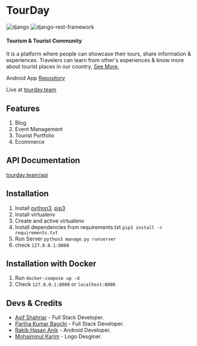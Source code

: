# TourDay

![django](https://img.shields.io/github/pipenv/locked/dependency-version/asifo1/TourDay/django) ![django-rest-framework](https://img.shields.io/github/pipenv/locked/dependency-version/asifo1/TourDay/djangorestframework)

#### Tourism & Tourist Community

It is a platform where people can showcase their tours, share information & experiences. Travelers can learn from other's experiences & know more about tourist places in our country, [See More.](https://sites.google.com/view/touristcommunity/tourday)

Android App [Repository](https://github.com/anikrakib/TourDay)

Live at [tourday.team](https://tourday.team)

## Features

1. Blog
2. Event Management
3. Tourist Portfolio
4. Ecommerce

## API Documentation

[tourday.team/api](https://tourday.team/api)

## Installation

1. Install [python3](https://www.python.org/downloads/), [pip3](https://pip.pypa.io/en/stable/installing/)
2. Install virtualenv
3. Create and active virtualenv
4. Install dependencies from requirements.txt `pip3 install -r requirements.txt`
5. Run Server `python3 manage.py runserver`
6. check `127.0.0.1:8000`

## Installation with Docker
1. Run `docker-compose up -d`
2. Check `127.0.0.1:8000` or `localhost:8000`

## Devs & Credits

- [Asif Shahriar](https://asifo1.github.io) - Full Stack Developer.
- [Partha Kumar Bagchi](https://github.com/pkbagchi) - Full Stack Developer.
- [Rakib Hasan Anik](https://github.com/anikrakib) - Android Developer.
- [Mohaiminul Karim](https://dribbble.com/MkAkash) - Logo Desginer.
